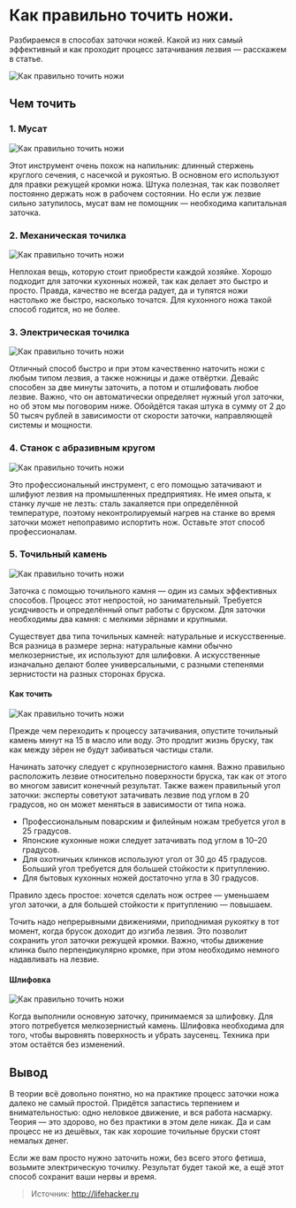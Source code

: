 # Как правильно точить ножи.
Разбираемся в способах заточки ножей. Какой из них самый эффективный и как проходит процесс затачивания лезвия — расскажем в статье.

![Как правильно точить ножи](/images/Kulinar/Sovet/zatochka_nozhey_001.jpg 'Как правильно точить ножи')

## Чем точить
### 1. Мусат

![Как правильно точить ножи](/images/Kulinar/Sovet/zatochka_nozhey_002.jpg 'Как правильно точить ножи')

Этот инструмент очень похож на напильник: длинный стержень круглого сечения, с насечкой и рукоятью. В основном его используют для правки режущей кромки ножа. Штука полезная, так как позволяет постоянно держать нож в рабочем состоянии. Но если уж лезвие сильно затупилось, мусат вам не помощник — необходима капитальная заточка.

### 2. Механическая точилка

![Как правильно точить ножи](/images/Kulinar/Sovet/zatochka_nozhey_003.jpg 'Как правильно точить ножи')

Неплохая вещь, которую стоит приобрести каждой хозяйке. Хорошо подходит для заточки кухонных ножей, так как делает это быстро и просто. Правда, качество не всегда радует, да и тупятся ножи настолько же быстро, насколько точатся. Для кухонного ножа такой способ годится, но не более.

### 3. Электрическая точилка

![Как правильно точить ножи](/images/Kulinar/Sovet/zatochka_nozhey_004.jpg 'Как правильно точить ножи')

Отличный способ быстро и при этом качественно наточить ножи с любым типом лезвия, а также ножницы и даже отвёртки. Девайс способен за две минуты заточить, а потом и отшлифовать любое лезвие. Важно, что он автоматически определяет нужный угол заточки, но об этом мы поговорим ниже. Обойдётся такая штука в сумму от 2 до 50 тысяч рублей в зависимости от скорости заточки, направляющей системы и мощности.

### 4. Станок с абразивным кругом

![Как правильно точить ножи](/images/Kulinar/Sovet/zatochka_nozhey_005.jpg 'Как правильно точить ножи')

Это профессиональный инструмент, с его помощью затачивают и шлифуют лезвия на промышленных предприятиях. Не имея опыта, к станку лучше не лезть: сталь закаляется при определённой температуре, поэтому неконтролируемый нагрев на станке во время заточки может непоправимо испортить нож. Оставьте этот способ профессионалам.

### 5. Точильный камень

![Как правильно точить ножи](/images/Kulinar/Sovet/zatochka_nozhey_006.jpg 'Как правильно точить ножи')

Заточка с помощью точильного камня — один из самых эффективных способов. Процесс этот непростой, но занимательный. Требуется усидчивость и определённый опыт работы с бруском. Для заточки необходимы два камня: с мелкими зёрнами и крупными.

Существует два типа точильных камней: натуральные и искусственные. Вся разница в размере зерна: натуральные камни обычно мелкозернистые, их используют для шлифовки. А искусственные изначально делают более универсальными, с разными степенями зернистости на разных сторонах бруска.

#### Как точить

![Как правильно точить ножи](/images/Kulinar/Sovet/zatochka_nozhey_007.jpg 'Как правильно точить ножи')

Прежде чем переходить к процессу затачивания, опустите точильный камень минут на 15 в масло или воду. Это продлит жизнь бруску, так как между зёрен не будут забиваться частицы стали.

Начинать заточку следует с крупнозернистого камня. Важно правильно расположить лезвие относительно поверхности бруска, так как от этого во многом зависит конечный результат. Также важен правильный угол заточки: эксперты советуют затачивать лезвие под углом в 20 градусов, но он может меняться в зависимости от типа ножа.

- Профессиональным поварским и филейным ножам требуется угол в 25 градусов.
- Японские кухонные ножи следует затачивать под углом в 10–20 градусов.
- Для охотничьих клинков используют угол от 30 до 45 градусов. Больший угол требуется для большей стойкости к притуплению.
- Для бытовых кухонных ножей достаточно угла в 30 градусов.

Правило здесь простое: хочется сделать нож острее — уменьшаем угол заточки, а для большей стойкости к притуплению — повышаем.

Точить надо непрерывными движениями, приподнимая рукоятку в тот момент, когда брусок доходит до изгиба лезвия. Это позволит сохранить угол заточки режущей кромки. Важно, чтобы движение клинка было перпендикулярно кромке, при этом необходимо немного надавливать на лезвие.

#### Шлифовка

![Как правильно точить ножи](/images/Kulinar/Sovet/zatochka_nozhey_008.jpg 'Как правильно точить ножи')

Когда выполнили основную заточку, принимаемся за шлифовку. Для этого потребуется мелкозернистый камень. Шлифовка необходима для того, чтобы выровнять поверхность и убрать заусенец. Техника при этом остаётся без изменений.

## Вывод

В теории всё довольно понятно, но на практике процесс заточки ножа далеко не самый простой. Придётся запастись терпением и внимательностью: одно неловкое движение, и вся работа насмарку. Теория — это здорово, но без практики в этом деле никак. Да и сам процесс не из дешёвых, так как хорошие точильные бруски стоят немалых денег.

Если же вам просто нужно заточить ножи, без всего этого фетиша, возьмите электрическую точилку. Результат будет такой же, а ещё этот способ сохранит ваши нервы и время.

> Источник: http://lifehacker.ru
